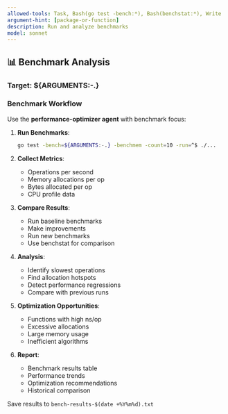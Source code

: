 ```yaml
---
allowed-tools: Task, Bash(go test -bench:*), Bash(benchstat:*), Write
argument-hint: [package-or-function]
description: Run and analyze benchmarks
model: sonnet
---
```


## 📊 Benchmark Analysis

### Target: ${ARGUMENTS:-.}

### Benchmark Workflow

Use the **performance-optimizer agent** with benchmark focus:

1. **Run Benchmarks**:
   ```bash
   go test -bench=${ARGUMENTS:-.} -benchmem -count=10 -run=^$ ./...
   ```

2. **Collect Metrics**:
   - Operations per second
   - Memory allocations per op
   - Bytes allocated per op
   - CPU profile data

3. **Compare Results**:
   - Run baseline benchmarks
   - Make improvements
   - Run new benchmarks
   - Use benchstat for comparison

4. **Analysis**:
   - Identify slowest operations
   - Find allocation hotspots
   - Detect performance regressions
   - Compare with previous runs

5. **Optimization Opportunities**:
   - Functions with high ns/op
   - Excessive allocations
   - Large memory usage
   - Inefficient algorithms

6. **Report**:
   - Benchmark results table
   - Performance trends
   - Optimization recommendations
   - Historical comparison

Save results to `bench-results-$(date +%Y%m%d).txt`
